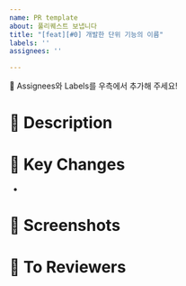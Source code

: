 ```yaml
---
name: PR template
about: 풀리퀘스트 보냅니다
title: "[feat][#0] 개발한 단위 기능의 이름"
labels: ''
assignees: ''

---
```


📣 Assignees와 Labels를 우측에서 추가해 주세요!

# 📢 Description
<!-- 개발한 기능이 무엇인지, 수정한 버그가 무엇인지 설명해주세요 -->

# 🔑 Key Changes
<!-- 중심적으로 변화가 있는 부분을 명시해 주세요
- 버튼 생성
- 화면 로직 구현 등 -->
- 

# 📸 Screenshots
<!-- 개발한 해당 부분의 스크린샷이나 영상을 첨부해 주세요 -->

# 🙏 To Reviewers
<!-- 리뷰어가 확인하고 리뷰해 줬으면 좋겠는 부분을 알려주세요 -->
